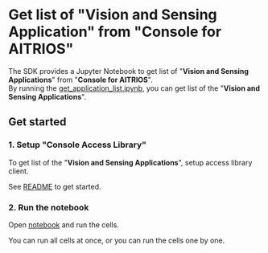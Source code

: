 # Get list of "**Vision and Sensing Application**" from "**Console for AITRIOS**"
The SDK provides a Jupyter Notebook to get list of "**Vision and Sensing Applications**" from "**Console for AITRIOS**". <br>
By running the [get_application_list.ipynb](./get_application_list.ipynb), you can get list of the "**Vision and Sensing Applications**".

## Get started
### 1. Setup "**Console Access Library**"
To get list of the "**Vision and Sensing Applications**", setup access library client. 

See [README](./../../_common/set_up_console_client/README.md) to get started.

### 2. Run the notebook
Open [notebook](./get_application_list.ipynb) and run the cells.

You can run all cells at once, or you can run the cells one by one.

